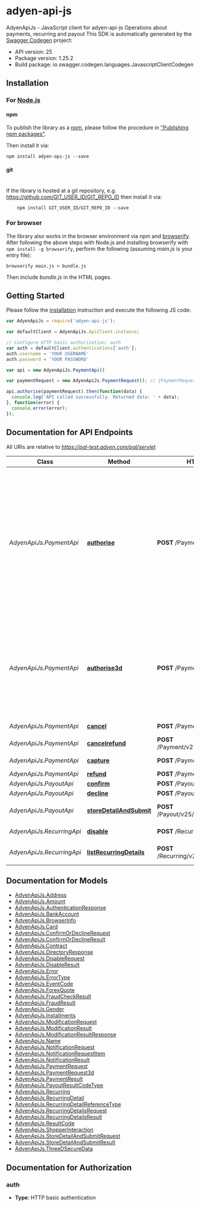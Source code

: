 # adyen-api-js

AdyenApiJs - JavaScript client for adyen-api-js
Operations about payments, recurring and payout
This SDK is automatically generated by the [Swagger Codegen](https://github.com/swagger-api/swagger-codegen) project:

- API version: 25
- Package version: 1.25.2
- Build package: io.swagger.codegen.languages.JavascriptClientCodegen

## Installation

### For [Node.js](https://nodejs.org/)

#### npm

To publish the library as a [npm](https://www.npmjs.com/),
please follow the procedure in ["Publishing npm packages"](https://docs.npmjs.com/getting-started/publishing-npm-packages).

Then install it via:

```shell
npm install adyen-api-js --save
```

#### git
#
If the library is hosted at a git repository, e.g.
https://github.com/GIT_USER_ID/GIT_REPO_ID
then install it via:

```shell
    npm install GIT_USER_ID/GIT_REPO_ID --save
```

### For browser

The library also works in the browser environment via npm and [browserify](http://browserify.org/). After following
the above steps with Node.js and installing browserify with `npm install -g browserify`,
perform the following (assuming *main.js* is your entry file):

```shell
browserify main.js > bundle.js
```

Then include *bundle.js* in the HTML pages.

## Getting Started

Please follow the [installation](#installation) instruction and execute the following JS code:

```javascript
var AdyenApiJs = require('adyen-api-js');

var defaultClient = AdyenApiJs.ApiClient.instance;

// Configure HTTP basic authorization: auth
var auth = defaultClient.authentications['auth'];
auth.username = 'YOUR USERNAME'
auth.password = 'YOUR PASSWORD'

var api = new AdyenApiJs.PaymentApi()

var paymentRequest = new AdyenApiJs.PaymentRequest(); // {PaymentRequest} The Payment Request

api.authorise(paymentRequest).then(function(data) {
  console.log('API called successfully. Returned data: ' + data);
}, function(error) {
  console.error(error);
});


```

## Documentation for API Endpoints

All URIs are relative to *https://pal-test.adyen.com/pal/servlet*

Class | Method | HTTP request | Description
------------ | ------------- | ------------- | -------------
*AdyenApiJs.PaymentApi* | [**authorise**](docs/PaymentApi.md#authorise) | **POST** /Payment/v25/authorise | Creates a payment with a unique reference (pspReference) and attempts to obtain an authorisation hold, which can be \&quot;captured\&quot; or \&quot;cancelled\&quot; later. While for cards an authorised payment can be captured later, non-card methods typically don&#39;t support this and will automatically capture as part of the authorisation.
*AdyenApiJs.PaymentApi* | [**authorise3d**](docs/PaymentApi.md#authorise3d) | **POST** /Payment/v25/authorise3d | For an authenticated 3-D secure session, creates a payment with a unique reference (pspReference) and attempts to obtain an authorisation hold, which can be \&quot;captured\&quot; or \&quot;cancelled\&quot; later.
*AdyenApiJs.PaymentApi* | [**cancel**](docs/PaymentApi.md#cancel) | **POST** /Payment/v25/cancel | Cancels a payment authorisation
*AdyenApiJs.PaymentApi* | [**cancelrefund**](docs/PaymentApi.md#cancelrefund) | **POST** /Payment/v25/cancelOrRefund | Disable a stored payment detail
*AdyenApiJs.PaymentApi* | [**capture**](docs/PaymentApi.md#capture) | **POST** /Payment/v25/capture | Captures a payment authorisation
*AdyenApiJs.PaymentApi* | [**refund**](docs/PaymentApi.md#refund) | **POST** /Payment/v25/refund | Refunds a payment
*AdyenApiJs.PayoutApi* | [**confirm**](docs/PayoutApi.md#confirm) | **POST** /Payout/v25/confirm | Confirm a payout
*AdyenApiJs.PayoutApi* | [**decline**](docs/PayoutApi.md#decline) | **POST** /Payout/v25/decline | Decline a payout
*AdyenApiJs.PayoutApi* | [**storeDetailAndSubmit**](docs/PayoutApi.md#storeDetailAndSubmit) | **POST** /Payout/v25/storeDetailAndSubmit | Store the payouts details and make a payout request
*AdyenApiJs.RecurringApi* | [**disable**](docs/RecurringApi.md#disable) | **POST** /Recurring/v25/disable | Disable a stored payment detail
*AdyenApiJs.RecurringApi* | [**listRecurringDetails**](docs/RecurringApi.md#listRecurringDetails) | **POST** /Recurring/v25/listRecurringDetails | Retrieves stored payment details for a shopper


## Documentation for Models

 - [AdyenApiJs.Address](docs/Address.md)
 - [AdyenApiJs.Amount](docs/Amount.md)
 - [AdyenApiJs.AuthenticationResponse](docs/AuthenticationResponse.md)
 - [AdyenApiJs.BankAccount](docs/BankAccount.md)
 - [AdyenApiJs.BrowserInfo](docs/BrowserInfo.md)
 - [AdyenApiJs.Card](docs/Card.md)
 - [AdyenApiJs.ConfirmOrDeclineRequest](docs/ConfirmOrDeclineRequest.md)
 - [AdyenApiJs.ConfirmOrDeclineResult](docs/ConfirmOrDeclineResult.md)
 - [AdyenApiJs.Contract](docs/Contract.md)
 - [AdyenApiJs.DirectoryResponse](docs/DirectoryResponse.md)
 - [AdyenApiJs.DisableRequest](docs/DisableRequest.md)
 - [AdyenApiJs.DisableResult](docs/DisableResult.md)
 - [AdyenApiJs.Error](docs/Error.md)
 - [AdyenApiJs.ErrorType](docs/ErrorType.md)
 - [AdyenApiJs.EventCode](docs/EventCode.md)
 - [AdyenApiJs.ForexQuote](docs/ForexQuote.md)
 - [AdyenApiJs.FraudCheckResult](docs/FraudCheckResult.md)
 - [AdyenApiJs.FraudResult](docs/FraudResult.md)
 - [AdyenApiJs.Gender](docs/Gender.md)
 - [AdyenApiJs.Installments](docs/Installments.md)
 - [AdyenApiJs.ModificationRequest](docs/ModificationRequest.md)
 - [AdyenApiJs.ModificationResult](docs/ModificationResult.md)
 - [AdyenApiJs.ModificationResultResponse](docs/ModificationResultResponse.md)
 - [AdyenApiJs.Name](docs/Name.md)
 - [AdyenApiJs.NotificationRequest](docs/NotificationRequest.md)
 - [AdyenApiJs.NotificationRequestItem](docs/NotificationRequestItem.md)
 - [AdyenApiJs.NotificationResult](docs/NotificationResult.md)
 - [AdyenApiJs.PaymentRequest](docs/PaymentRequest.md)
 - [AdyenApiJs.PaymentRequest3d](docs/PaymentRequest3d.md)
 - [AdyenApiJs.PaymentResult](docs/PaymentResult.md)
 - [AdyenApiJs.PayoutResultCodeType](docs/PayoutResultCodeType.md)
 - [AdyenApiJs.Recurring](docs/Recurring.md)
 - [AdyenApiJs.RecurringDetail](docs/RecurringDetail.md)
 - [AdyenApiJs.RecurringDetailReferenceType](docs/RecurringDetailReferenceType.md)
 - [AdyenApiJs.RecurringDetailsRequest](docs/RecurringDetailsRequest.md)
 - [AdyenApiJs.RecurringDetailsResult](docs/RecurringDetailsResult.md)
 - [AdyenApiJs.ResultCode](docs/ResultCode.md)
 - [AdyenApiJs.ShopperInteraction](docs/ShopperInteraction.md)
 - [AdyenApiJs.StoreDetailAndSubmitRequest](docs/StoreDetailAndSubmitRequest.md)
 - [AdyenApiJs.StoreDetailAndSubmitResult](docs/StoreDetailAndSubmitResult.md)
 - [AdyenApiJs.ThreeDSecureData](docs/ThreeDSecureData.md)


## Documentation for Authorization


### auth

- **Type**: HTTP basic authentication

